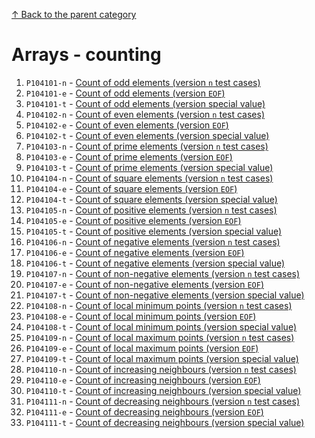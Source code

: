 [↑ Back to the parent category](../../README.md)

# Arrays - counting

1. `P104101-n` -  [Count of odd elements (version `n` test cases)](./P104101-n.md)
1. `P104101-e` -  [Count of odd elements (version `EOF`)](./P104101-e.md)
1. `P104101-t` -  [Count of odd elements (version special value)](./P104101-t.md)
1. `P104102-n` -  [Count of even elements (version `n` test cases)](./P104102-n.md)
1. `P104102-e` -  [Count of even elements (version `EOF`)](./P104102-e.md)
1. `P104102-t` -  [Count of even elements (version special value)](./P104102-t.md)
1. `P104103-n` -  [Count of prime elements (version `n` test cases)](./P104103-n.md)
1. `P104103-e` -  [Count of prime elements (version `EOF`)](./P104103-e.md)
1. `P104103-t` -  [Count of prime elements (version special value)](./P104103-t.md)
1. `P104104-n` -  [Count of square elements (version `n` test cases)](./P104104-n.md)
1. `P104104-e` -  [Count of square elements (version `EOF`)](./P104104-e.md)
1. `P104104-t` -  [Count of square elements (version special value)](./P104104-t.md)
1. `P104105-n` -  [Count of positive elements (version `n` test cases)](./P104105-n.md)
1. `P104105-e` -  [Count of positive elements (version `EOF`)](./P104105-e.md)
1. `P104105-t` -  [Count of positive elements (version special value)](./P104105-t.md)
1. `P104106-n` -  [Count of negative elements (version `n` test cases)](./P104106-n.md)
1. `P104106-e` -  [Count of negative elements (version `EOF`)](./P104106-e.md)
1. `P104106-t` -  [Count of negative elements (version special value)](./P104106-t.md)
1. `P104107-n` -  [Count of non-negative elements (version `n` test cases)](./P104107-n.md)
1. `P104107-e` -  [Count of non-negative elements (version `EOF`)](./P104107-e.md)
1. `P104107-t` -  [Count of non-negative elements (version special value)](./P104107-t.md)
1. `P104108-n` -  [Count of local minimum points (version `n` test cases)](./P104108-n.md)
1. `P104108-e` -  [Count of local minimum points (version `EOF`)](./P104108-e.md)
1. `P104108-t` -  [Count of local minimum points (version special value)](./P104108-t.md)
1. `P104109-n` -  [Count of local maximum points (version `n` test cases)](./P104109-n.md)
1. `P104109-e` -  [Count of local maximum points (version `EOF`)](./P104109-e.md)
1. `P104109-t` -  [Count of local maximum points (version special value)](./P104109-t.md)
1. `P104110-n` -  [Count of increasing neighbours (version `n` test cases)](./P104110-n.md)
1. `P104110-e` -  [Count of increasing neighbours (version `EOF`)](./P104110-e.md)
1. `P104110-t` -  [Count of increasing neighbours (version special value)](./P104110-t.md)
1. `P104111-n` -  [Count of decreasing neighbours (version `n` test cases)](./P104111-n.md)
1. `P104111-e` -  [Count of decreasing neighbours (version `EOF`)](./P104111-e.md)
1. `P104111-t` -  [Count of decreasing neighbours (version special value)](./P104111-t.md)
